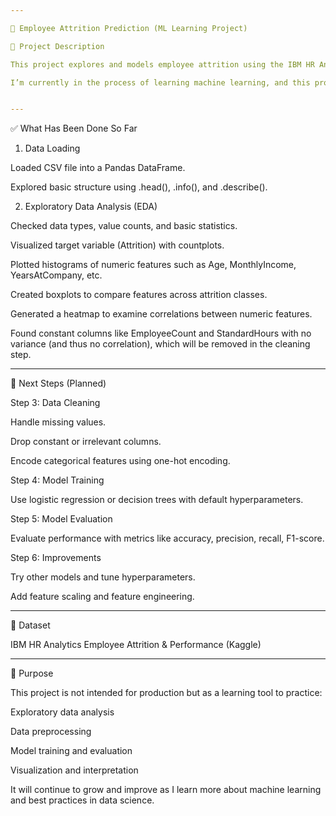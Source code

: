 ```yaml
---

🧠 Employee Attrition Prediction (ML Learning Project)

📌 Project Description

This project explores and models employee attrition using the IBM HR Analytics Employee Attrition dataset. The goal is to practice the full machine learning pipeline from data loading to model training and evaluation using Python libraries such as pandas, seaborn, and scikit-learn.

I’m currently in the process of learning machine learning, and this project is designed as a practical learning experience. It is structured step-by-step so I can easily expand it as I improve my skills.


---
```


✅ What Has Been Done So Far

1. Data Loading

Loaded CSV file into a Pandas DataFrame.

Explored basic structure using .head(), .info(), and .describe().


2. Exploratory Data Analysis (EDA)

Checked data types, value counts, and basic statistics.

Visualized target variable (Attrition) with countplots.

Plotted histograms of numeric features such as Age, MonthlyIncome, YearsAtCompany, etc.

Created boxplots to compare features across attrition classes.

Generated a heatmap to examine correlations between numeric features.

Found constant columns like EmployeeCount and StandardHours with no variance (and thus no correlation), which will be removed in the cleaning step.




---

🔧 Next Steps (Planned)

Step 3: Data Cleaning

Handle missing values.

Drop constant or irrelevant columns.

Encode categorical features using one-hot encoding.


Step 4: Model Training

Use logistic regression or decision trees with default hyperparameters.


Step 5: Model Evaluation

Evaluate performance with metrics like accuracy, precision, recall, F1-score.


Step 6: Improvements

Try other models and tune hyperparameters.

Add feature scaling and feature engineering.




---

📁 Dataset

IBM HR Analytics Employee Attrition & Performance (Kaggle)



---

🚀 Purpose

This project is not intended for production but as a learning tool to practice:

Exploratory data analysis

Data preprocessing

Model training and evaluation

Visualization and interpretation


It will continue to grow and improve as I learn more about machine learning and best practices in data science.
